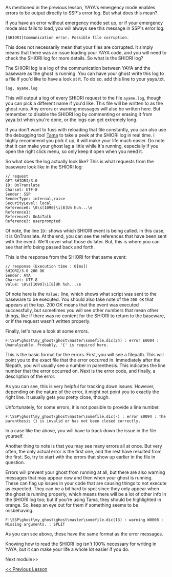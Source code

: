 As mentioned in the previous lesson, YAYA's emergency mode enables errors to be output directly to SSP's error log. But what does this mean?

If you have an error without emergency mode set up, or if your emergency mode also fails to load, you will always see this message in SSP's error log:

```
[SHIORI]Communication error. Possible file corruption.
```

This does not necessarily mean that your files are corrupted. It simply means that there was an issue loading your YAYA code, and you will need to check the SHIORI log for more details. So what is the SHIORI log?

The SHIORI log is a log of the communication between YAYA and the baseware as the ghost is running. You can have your ghost write this log to a file if you'd like to have a look at it. To do so, add this line to your yaya.txt.

```
log, ayame.log
```

This will output a log of every SHIORI request to the file `ayame.log`, though you can pick a different name if you'd like. This file will be written to as the ghost runs. Any errors or warning messages will also be written here. But remember to disable the SHIORI log by commenting or erasing it from yaya.txt when you're done, or the logs can get extremely long.

If you don't want to fuss with reloading that file constantly, you can also use the debugging tool [Tama](https://github.com/YAYA-shiori/tama) to take a peek at the SHIORI log in real time. I highly recommend you pick it up, it will make your life much easier. Do note that it can make your ghost lag a little while it's running, especially if you open the right click menu, so only keep it open when you need it.

So what does the log actually look like? This is what requests from the baseware look like in the SHIORI log:

```
// request
GET SHIORI/3.0
ID: OnTranslate
Charset: UTF-8
Sender: SSP
SenderType: internal,raise
SecurityLevel: local
Reference0: \0\s[1090]\i[8]Uh huh...\e
Reference1: 
Reference2: OnAiTalk
Reference3: userprompted
```

Of note, the line `ID:` shows which SHIORI event is being called. In this case, it is OnTranslate. At the end, you can see the references that have been sent with the event. We'll cover what those do later. But, this is where you can see that info being passed back and forth.

This is the response from the SHIORI for that same event:

```
// response (Execution time : 0[ms])
SHIORI/3.0 200 OK
Sender: AYA
Charset: UTF-8
Value: \0\s[1090]\i[8]Uh huh...\e
```

Of note here is the `Value:` line, which shows what script was sent to the baseware to be executed. You should also take note of the `200 OK` that appears at the top. 200 OK means that the event was executed successfully, but sometimes you will see other numbers that mean other things, like if there was no content for the SHIORI to return to the baseware, or if the request wasn't written properly.

Finally, let's have a look at some errors.

```
F:\SSP\ghost\my_ghost\ghost\master\somefile.dic(24) : error E0004 : Unanalyzable. Probably, '{' is required here.
```

This is the basic format for the errors. First, you will see a filepath. This will point you to the exact file that the error occurred in. Immediately after the filepath, you will usually see a number in parenthesis. This indicates the line number that the error occurred on. Next is the error code, and finally, a description of the error.

As you can see, this is very helpful for tracking down issues. However, depending on the nature of the error, it might not point you to exactly the right line. It usually gets you pretty close, though.

Unfortunately, for some errors, it is not possible to provide a line number.

```
F:\SSP\ghost\my_ghost\ghost\master\somefile.dic(-) : error E0094 : The parenthesis {} is invalid or has not been closed correctly.
```

In a case like the above, you will have to track down the issue in the file yourself.

Another thing to note is that you may see many errors all at once. But very often, the only actual error is the first one, and the rest have resulted from the first. So, try to start with the errors that show up earlier in the file in question.

Errors will prevent your ghost from running at all, but there are also warning messages that may appear now and then when your ghost is running. These can flag up issues in your code that are causing things to not execute as expected. They can be a bit hard to spot since they only appear when the ghost is running properly, which means there will be a lot of other info in the SHIORI log too; but if you're using Tama, they should be highlighted in orange. So, keep an eye out for them if something seems to be misbehaving.

```
F:\SSP\ghost\my_ghost\ghost\master\somefile.dic(13) : warning W0008 : Missing arguments. : SPLIT
```

As you can see above, these have the same format as the error messages.

Knowing how to read the SHIORI log isn't 100% necessary for writing in YAYA, but it can make your life a whole lot easier if you do.

Next module>>

[<< Previous Lesson](https://github.com/Zichqec/YAYA_Fundamentals/blob/main/Module%200%20-%20Overview/02%20-%20Initial%20Setup.md)
